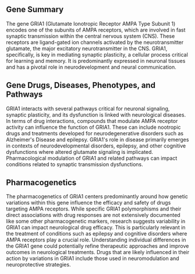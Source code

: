 ## Gene Summary
The gene GRIA1 (Glutamate Ionotropic Receptor AMPA Type Subunit 1) encodes one of the subunits of AMPA receptors, which are involved in fast synaptic transmission within the central nervous system (CNS). These receptors are ligand-gated ion channels activated by the neurotransmitter glutamate, the major excitatory neurotransmitter in the CNS. GRIA1, specifically, is key in mediating synaptic plasticity, a cellular process critical for learning and memory. It is predominantly expressed in neuronal tissues and has a pivotal role in neurodevelopment and neural communication.

## Gene Drugs, Diseases, Phenotypes, and Pathways
GRIA1 interacts with several pathways critical for neuronal signaling, synaptic plasticity, and its dysfunction is linked with neurological diseases. In terms of drug interactions, compounds that modulate AMPA receptor activity can influence the function of GRIA1. These can include nootropic drugs and treatments developed for neurodegenerative disorders such as Alzheimer's Disease and epilepsy. GRIA1's role in disease primarily emerges in contexts of neurodevelopmental disorders, epilepsy, and other cognitive dysfunctions where altered glutamate signaling is implicated. Pharmacological modulation of GRIA1 and related pathways can impact conditions related to synaptic transmission dysfunctions.

## Pharmacogenetics
The pharmacogenetics of GRIA1 centers predominantly around how genetic variations within this gene influence the efficacy and safety of drugs targeting AMPA receptors. While specific GRIA1 polymorphisms and their direct associations with drug responses are not extensively documented like some other pharmacogenetic markers, research suggests variability in GRIA1 can impact neurological drug efficacy. This is particularly relevant in the treatment of conditions such as epilepsy and cognitive disorders where AMPA receptors play a crucial role. Understanding individual differences in the GRIA1 gene could potentially refine therapeutic approaches and improve outcomes in neurological treatments. Drugs that are likely influenced in their action by variations in GRIA1 include those used in neuromodulation and neuroprotective strategies.